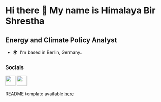 Hi there 👋 My name is Himalaya Bir Shrestha
======================================

Energy and Climate Policy Analyst
---------------------------------

* 🌍  I'm based in Berlin, Germany.

### Socials

<p align="left"> <a href="https://www.github.com/hbshrestha" target="_blank" rel="noreferrer"><img src="https://raw.githubusercontent.com/danielcranney/readme-generator/main/public/icons/socials/github.svg" width="32" height="32" /></a> <a href="http://www.medium.com/@himalaya.birshrestha" target="_blank" rel="noreferrer"><img src="https://raw.githubusercontent.com/danielcranney/readme-generator/main/public/icons/socials/medium.svg" width="32" height="32" /></a></p>


README template available [here](https://www.profileme.dev/)
